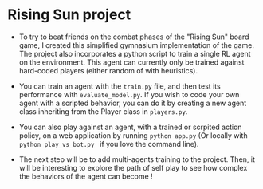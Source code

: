# Rising Sun project

- To try to beat friends on the combat phases of the "Rising Sun" board game, I created this simplified gymnasium implementation of the game.
The project also incorporates a python script to train a single RL agent on the environment. 
This agent can currently only be trained against hard-coded players (either random of with heuristics).

- You can train an agent with the `train.py` file, and then test its performance with `evaluate_model.py`. 
If you wish to code your own agent with a scripted behavior, you can do it by creating a new agent class inheriting from the Player class in `players.py`.

- You can also play against an agent, with a trained or scrpited action policy, on a web application by running `python app.py` (Or locally with `python play_vs_bot.py ` if you love the command line).

- The next step will be to add multi-agents training to the project.
Then, it will be interesting to explore the path of self play to see how complex the behaviors of the agent can become !